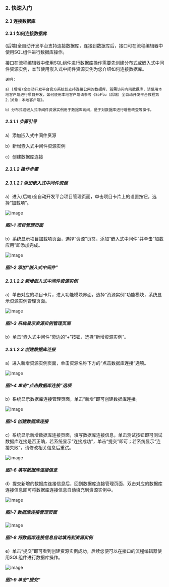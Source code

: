 ### 2. 快速入门

#### 2.3 连接数据库

#### 2.3.1 如何连接数据库

(后端)全自动开发平台支持连接数据库，连接到数据库后，接口可在流程编辑器中使用SQL组件进行数据库操作。

接口在流程编辑器中使用SQL组件进行数据库操作需要先创建分布式或嵌入式中间件资源实例，本节使用嵌入式中间件资源实例为您介绍如何连接数据库。

```
说明：
 
a）(后端)全自动开发平台官方系统仅支持连接公网的数据库，若需访问内网数据库，请使用本地客户端进行项目开发，如何使用本地客户端请参考《SoFlu（后端）全自动开发平台教程第2.10章：本地客户端》。
 
b）分布式或嵌入式中间件资源实例用于数据库访问，便于对数据库进行增删改查等操作。
```

##### 2.3.1.1 步骤引导

a）添加嵌入式中间件资源

b）新增嵌入式中间件资源实例

c）创建数据库连接

##### 2.3.1.2 操作步骤

##### 2.3.1.2.1 添加嵌入式中间件资源

a）进入(后端)全自动开发平台项目管理页面，单击项目卡片上的设置按钮，选择“加载项”。

![image](https://user-images.githubusercontent.com/79617492/194819453-ea40bdc4-aaab-4014-af3b-12825356df2b.png)

##### 图1-1 项目管理页面

b）系统显示项目加载项页面，选择“资源”页签，添加“嵌入式中间件”并单击“加载应用”即添加完成。

![image](https://user-images.githubusercontent.com/79617492/194819469-e49ebe7e-b8b6-41ae-a6c8-0a5bb97095fd.png)

##### 图1-2 添加“嵌入式中间件”

##### 2.3.1.2.2 新增嵌入式中间件资源实例

a）单击对应的项目卡片，进入功能模块界面，选择“资源实例”功能模块，系统显示资源实例管理页面。

![image](https://user-images.githubusercontent.com/79617492/194819486-0730492f-0565-483b-abec-324140b7bb39.png)

##### 图1-3 系统显示资源实例管理页面

b）单击“嵌入式中间件”旁边的“+”按钮，选择“新增资源实例”。

##### 2.3.1.2.3 创建数据库连接

a）进入新增资源实例页面，单击资源名称下方的“点击数据库连接”选项。

![image](https://user-images.githubusercontent.com/79617492/194819505-4cce454f-f367-4a43-ae57-1d1175eebb2f.png)

##### 图1-4 单击“点击数据库连接”选项

b）系统显示数据库连接管理页面，单击“新增”即可创建数据库连接。

![image](https://user-images.githubusercontent.com/79617492/194819521-8402bfbd-8437-4a45-8e62-e768c38cc2c2.png)

##### 图1-5 创建数据库连接

c）系统显示新增数据库连接页面，填写数据库连接信息，单击测试按钮即可测试数据库连接是否正确，若系统显示“连接成功”，单击“提交”即可；若系统显示“连接失败”，请修改相关信息后重试。

![image](https://user-images.githubusercontent.com/79617492/194819549-dd193c88-34db-49db-bd1e-4573bce75973.png)

##### 图1-6 填写数据库连接信息

d）提交新增的数据库连接信息后，回到数据库连接管理页面，双击对应的数据库连接信息即可将数据库连接信息自动填充到资源实例中。

![image](https://user-images.githubusercontent.com/79617492/194819570-3630c9bd-cbb0-48cd-8837-c67c07ced8ff.png)

##### 图1-7 数据库连接管理页面

![image](https://user-images.githubusercontent.com/79617492/194819583-d5c34511-4f89-40bd-8b39-9d1f51169498.png)

##### 图1-8 将数据库连接信息自动填充到资源实例

e）单击“提交”即可看到创建资源实例成功，后续您便可以在接口的流程编辑器使用SQL组件进行数据库操作。

![image](https://user-images.githubusercontent.com/79617492/194819598-46cfa7e7-4ce2-4046-ab42-73e8c394b3a6.png)

##### 图1-9 单击“提交”
